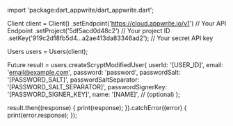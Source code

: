 import 'package:dart_appwrite/dart_appwrite.dart';

Client client = Client()
  .setEndpoint('https://cloud.appwrite.io/v1') // Your API Endpoint
  .setProject('5df5acd0d48c2') // Your project ID
  .setKey('919c2d18fb5d4...a2ae413da83346ad2'); // Your secret API key

Users users = Users(client);

Future result = users.createScryptModifiedUser(
  userId: '[USER_ID]',
  email: 'email@example.com',
  password: 'password',
  passwordSalt: '[PASSWORD_SALT]',
  passwordSaltSeparator: '[PASSWORD_SALT_SEPARATOR]',
  passwordSignerKey: '[PASSWORD_SIGNER_KEY]',
  name: '[NAME]', // (optional)
);

result.then((response) {
  print(response);
}).catchError((error) {
  print(error.response);
});

